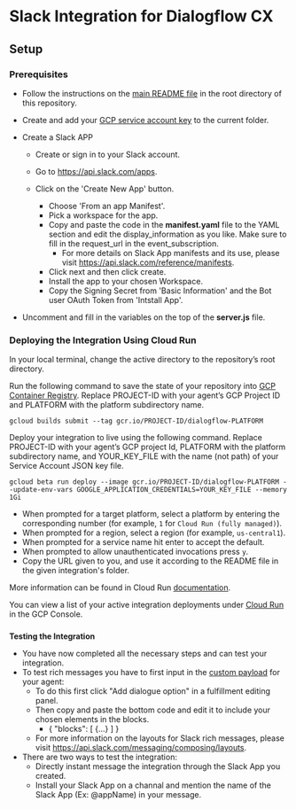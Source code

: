 # Slack Integration for Dialogflow CX

## Setup

### Prerequisites

- Follow the instructions on the [main README file](https://github.com/GoogleCloudPlatform/dialogflow-integrations#readme) in the root directory of this repository.
- Create and add your [GCP service account key](https://cloud.google.com/iam/docs/creating-managing-service-account-keys) to the current folder.

- Create a Slack APP
    
    - Create or sign in to your Slack account.

    - Go to https://api.slack.com/apps.

    - Click on the 'Create New App' button.

        - Choose 'From an app Manifest'.
        - Pick a workspace for the app.
        - Copy and paste the code in the __manifest.yaml__ file to the YAML section and edit the display_information as you like. Make sure to fill in the request_url in the event_subscription.
            - For more details on Slack App manifests and its use, please visit https://api.slack.com/reference/manifests.
        - Click next and then click create.
        - Install the app to your chosen Workspace.        
        - Copy the Signing Secret from 'Basic Information' and the Bot user OAuth Token from 'Intstall App'.
    
- Uncomment and fill in the variables on the top of the __server.js__ file.


### Deploying the Integration Using Cloud Run

In your local terminal, change the active directory to the repository’s root directory.

Run the following command to save the state of your repository into [GCP Container Registry](https://console.cloud.google.com/gcr/). Replace PROJECT-ID with your agent’s GCP Project ID and PLATFORM with the platform subdirectory name.

```shell
gcloud builds submit --tag gcr.io/PROJECT-ID/dialogflow-PLATFORM
```

Deploy your integration to live using the following command. Replace PROJECT-ID with your agent’s GCP project Id, PLATFORM with the platform subdirectory name, and YOUR_KEY_FILE with the name (not path) of your Service Account JSON key file.

```shell
gcloud beta run deploy --image gcr.io/PROJECT-ID/dialogflow-PLATFORM --update-env-vars GOOGLE_APPLICATION_CREDENTIALS=YOUR_KEY_FILE --memory 1Gi
```

- When prompted for a target platform, select a platform by entering the corresponding number (for example, ``1`` for ``Cloud Run (fully managed)``).
 - When prompted for a region, select a region (for example, ``us-central1``).
 - When prompted for a service name hit enter to accept the default.
 - When prompted to allow unauthenticated invocations press ``y``.
 - Copy the URL given to you, and use it according to the README file in the
 given integration's folder.

More information can be found in Cloud Run
[documentation](https://cloud.google.com/run/docs/deploying).

You can view a list of your active integration deployments under [Cloud Run](https://console.cloud.google.com/run) in the GCP Console.

### 
**Testing the Integration**

*   You have now completed all the necessary steps and can test your integration.
*   To test rich messages you have to first input in the [custom payload](https://cloud.google.com/dialogflow/cx/docs/concept/fulfillment) for your agent:
    *   To do this first click "Add dialogue option" in a fulfillment editing panel.
    *   Then copy and paste the bottom code and edit it to include your chosen elements in the blocks.
        *   { "blocks": [ {...} ] }
    *   For more information on the layouts for Slack rich messages, please visit https://api.slack.com/messaging/composing/layouts.
*   There are two ways to test the integration:
    *   Directly instant message the integration through the Slack App you created.
    *   Install your Slack App on a channal and mention the name of the Slack App (Ex: @appName) in your message.
